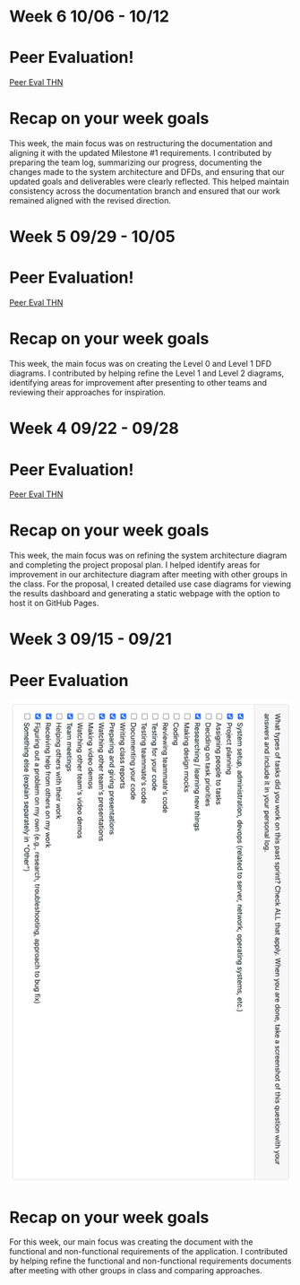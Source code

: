 # Week 6 10/06 - 10/12

# Peer Evaluation!
[Peer Eval THN](./log_images/personal_log_imgs/tawana/tawana_week6_log.png)

# Recap on your week goals
This week, the main focus was on restructuring the documentation and aligning it with the updated Milestone #1 requirements. I contributed by preparing the team log, summarizing our progress, documenting the changes made to the system architecture and DFDs, and ensuring that our updated goals and deliverables were clearly reflected. This helped maintain consistency across the documentation branch and ensured that our work remained aligned with the revised direction.

# Week 5 09/29 - 10/05

# Peer Evaluation!
[Peer Eval THN](./log_images/personal_log_imgs/tawana/tawana_week5_log.png)

# Recap on your week goals
This week, the main focus was on creating the Level 0 and Level 1 DFD diagrams. I contributed by helping refine the Level 1 and Level 2 diagrams, identifying areas for improvement after presenting to other teams and reviewing their approaches for inspiration.

# Week 4 09/22 - 09/28

# Peer Evaluation!
[Peer Eval THN](./log_images/personal_log_imgs/tawana/tawana_week4_log.png)

# Recap on your week goals
This week, the main focus was on refining the system architecture diagram and completing the project proposal plan. I helped identify areas for improvement in our architecture diagram after meeting with other groups in the class. For the proposal, I created detailed use case diagrams for viewing the results dashboard and generating a static webpage with the option to host it on GitHub Pages.


# Week 3 09/15 - 09/21

# Peer Evaluation
![Peer Eval THN](./log_images/personal_log_imgs/tawana/tawana_week3_log.png)

# Recap on your week goals
For this week, our main focus was creating the document with the functional and non-functional requirements of the application. I contributed by helping refine the functional and non-functional requirements documents after meeting with other groups in class and comparing approaches. 